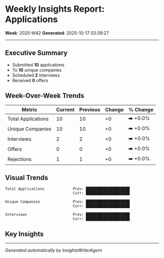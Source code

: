 # Weekly Insights Report: Applications
**Week**: 2025-W42
**Generated**: 2025-10-17 03:39:27

---

## Executive Summary

- Submitted **10** applications
- To **10** unique companies
- Scheduled **2** interviews
- Received **0** offers

## Week-Over-Week Trends

| Metric | Current | Previous | Change | % Change |
|--------|---------|----------|--------|----------|
| Total Applications | 10 | 10 | +0 | ➡️ +0.0% |
| Unique Companies | 10 | 10 | +0 | ➡️ +0.0% |
| Interviews | 2 | 2 | +0 | ➡️ +0.0% |
| Offers | 0 | 0 | +0 | ➡️ +0.0% |
| Rejections | 1 | 1 | +0 | ➡️ +0.0% |

## Visual Trends

```
Total Applications             Prev: ████████████████████
                               Curr: ████████████████████

Unique Companies               Prev: ████████████████████
                               Curr: ████████████████████

Interviews                     Prev: ████████████████████
                               Curr: ████████████████████

```

## Key Insights


---

*Generated automatically by InsightsWriterAgent*
